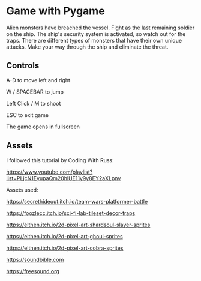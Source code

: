 # Game with Pygame
Alien monsters have breached the vessel. Fight as the last remaining soldier on the ship. The ship's security system is activated, so watch out for the traps. There are different types of monsters that have their own unique attacks. Make your way through the ship and eliminate the threat.
## Controls
A-D to move left and right

W / SPACEBAR to jump

Left Click / M to shoot

ESC to exit game

The game opens in fullscreen
## Assets
I followed this tutorial by Coding With Russ:

https://www.youtube.com/playlist?list=PLjcN1EyupaQm20hlUE11y9y8EY2aXLpnv

Assets used:

https://secrethideout.itch.io/team-wars-platformer-battle

https://foozlecc.itch.io/sci-fi-lab-tileset-decor-traps

https://elthen.itch.io/2d-pixel-art-shardsoul-slayer-sprites

https://elthen.itch.io/2d-pixel-art-ghoul-sprites

https://elthen.itch.io/2d-pixel-art-cobra-sprites

https://soundbible.com

https://freesound.org
